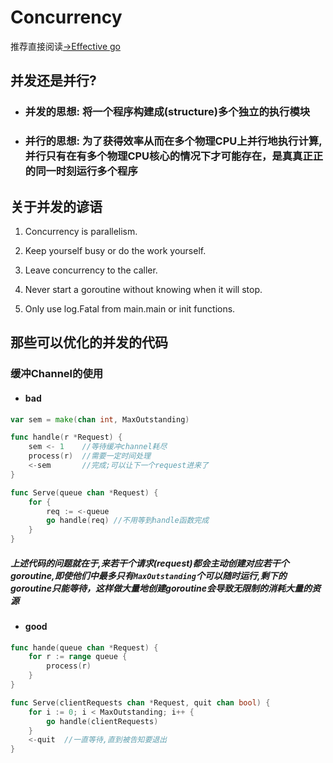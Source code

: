 # Concurrency

推荐直接阅读[->Effective go](https://golang.org/doc/effective_go#concurrency)

## 并发还是并行?

- ### 并发的思想: 将一个程序构建成(structure)多个独立的执行模块

- ### 并行的思想: 为了获得效率从而在多个物理CPU上并行地执行计算,并行只有在有多个物理CPU核心的情况下才可能存在，是真真正正的同一时刻运行多个程序

## 关于并发的谚语

1. Concurrency is parallelism.

2. Keep yourself busy or do the work yourself.

3. Leave concurrency to the caller.

4. Never start a goroutine without knowing when it will stop.

5. Only use log.Fatal from main.main or init functions.

## 那些可以优化的并发的代码

### 缓冲Channel的使用

- #### bad

```go
var sem = make(chan int, MaxOutstanding)

func handle(r *Request) {
    sem <- 1    //等待缓冲channel耗尽
    process(r)  //需要一定时间处理
    <-sem       //完成;可以让下一个request进来了
}

func Serve(queue chan *Request) {
    for {
        req := <-queue
        go handle(req) //不用等到handle函数完成
    }
}
```

##### 上述代码的问题就在于,来若干个请求(request)都会主动创建对应若干个goroutine,即使他们中最多只有`MaxOutstanding`个可以随时运行,剩下的goroutine只能等待，这样做大量地创建goroutine会导致无限制的消耗大量的资源

- #### good

```go
func hande(queue chan *Request) {
    for r := range queue {
        process(r)
    }
}

func Serve(clientRequests chan *Request, quit chan bool) {
    for i := 0; i < MaxOutstanding; i++ {
        go handle(clientRequests)
    }
    <-quit  //一直等待,直到被告知要退出
}
```
